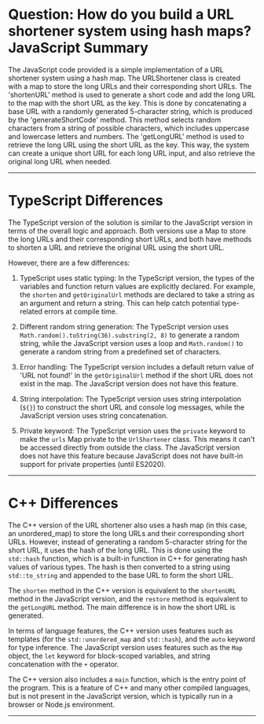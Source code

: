 # Question: How do you build a URL shortener system using hash maps? JavaScript Summary

The JavaScript code provided is a simple implementation of a URL shortener system using a hash map. The URLShortener class is created with a map to store the long URLs and their corresponding short URLs. The 'shortenURL' method is used to generate a short code and add the long URL to the map with the short URL as the key. This is done by concatenating a base URL with a randomly generated 5-character string, which is produced by the 'generateShortCode' method. This method selects random characters from a string of possible characters, which includes uppercase and lowercase letters and numbers. The 'getLongURL' method is used to retrieve the long URL using the short URL as the key. This way, the system can create a unique short URL for each long URL input, and also retrieve the original long URL when needed.

---

# TypeScript Differences

The TypeScript version of the solution is similar to the JavaScript version in terms of the overall logic and approach. Both versions use a Map to store the long URLs and their corresponding short URLs, and both have methods to shorten a URL and retrieve the original URL using the short URL.

However, there are a few differences:

1. TypeScript uses static typing: In the TypeScript version, the types of the variables and function return values are explicitly declared. For example, the `shorten` and `getOriginalUrl` methods are declared to take a string as an argument and return a string. This can help catch potential type-related errors at compile time.

2. Different random string generation: The TypeScript version uses `Math.random().toString(36).substring(2, 8)` to generate a random string, while the JavaScript version uses a loop and `Math.random()` to generate a random string from a predefined set of characters.

3. Error handling: The TypeScript version includes a default return value of 'URL not found!' in the `getOriginalUrl` method if the short URL does not exist in the map. The JavaScript version does not have this feature.

4. String interpolation: The TypeScript version uses string interpolation (`${}`) to construct the short URL and console log messages, while the JavaScript version uses string concatenation.

5. Private keyword: The TypeScript version uses the `private` keyword to make the `urls` Map private to the `UrlShortener` class. This means it can't be accessed directly from outside the class. The JavaScript version does not have this feature because JavaScript does not have built-in support for private properties (until ES2020).

---

# C++ Differences

The C++ version of the URL shortener also uses a hash map (in this case, an unordered_map) to store the long URLs and their corresponding short URLs. However, instead of generating a random 5-character string for the short URL, it uses the hash of the long URL. This is done using the `std::hash` function, which is a built-in function in C++ for generating hash values of various types. The hash is then converted to a string using `std::to_string` and appended to the base URL to form the short URL.

The `shorten` method in the C++ version is equivalent to the `shortenURL` method in the JavaScript version, and the `restore` method is equivalent to the `getLongURL` method. The main difference is in how the short URL is generated.

In terms of language features, the C++ version uses features such as templates (for the `std::unordered_map` and `std::hash`), and the `auto` keyword for type inference. The JavaScript version uses features such as the `Map` object, the `let` keyword for block-scoped variables, and string concatenation with the `+` operator.

The C++ version also includes a `main` function, which is the entry point of the program. This is a feature of C++ and many other compiled languages, but is not present in the JavaScript version, which is typically run in a browser or Node.js environment.

---
